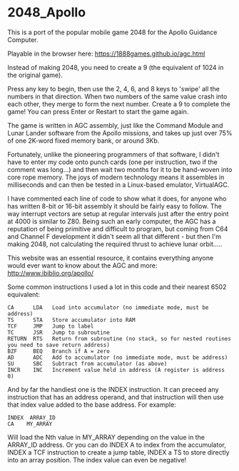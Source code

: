 # 2048_Apollo

This is a port of the popular mobile game 2048 for the Apollo Guidance Computer.

Playable in the browser here: https://1888games.github.io/agc.html

Instead of making 2048, you need to create a 9 (the equivalent of 1024 in the original game).

Press any key to begin, then use the 2, 4, 6, and 8 keys to 'swipe' all the numbers in that direction. When two numbers of the same value crash into each other, they merge to form the next number. Create a 9 to complete the game! You can press Enter or Restart to start the game again.




The game is written in AGC assembly, just like the Command Module and Lunar Lander software from the Apollo missions, and takes up just over 75% of one 2K-word fixed memory bank, or around 3Kb. 

Fortunately, unlike the pioneering programmers of that software, I didn't have to enter my code onto punch cards (one per instruction, two if the comment was long...) and then wait two months for it to be hand-woven into core rope memory. The joys of modern technology means it assembles in milliseconds and can then be tested in a Linux-based emulator, VirtualAGC. 

I have commented each line of code to show what it does, for anyone who has written 8-bit or 16-bit assembly it should be fairly easy to follow. The way interrupt vectors are setup at regular intervals just after the entry point at 4000 is similar to Z80. Being such an early computer, the AGC has a reputation of being primitive and difficult to program, but coming from C64 and Channel F development it didn't seem all that different - but then I'm making 2048, not calculating the required thrust to achieve lunar orbit.....

This website was an essential resource, it contains everything anyone would ever want to know about the AGC and more: http://www.ibiblio.org/apollo/

Some common instructions I used a lot in this code and their nearest 6502 equivalent:

    CA      LDA   Load into accumulator (no immediate mode, must be address)
    TS      STA   Store accumulator into RAM
    TCF     JMP   Jump to label
    TC      JSR   Jump to subroutine
    RETURN  RTS   Return from subroutine (no stack, so for nested routines you need to save return address)
    BZF     BEQ   Branch if A = zero
    AD      ADC   Add to accumulator (no immediate mode, must be address)
    SU      SBC   Subtract from accumulator (as above)
    INCR    INC   Increment value held in address (A register is address 0)

And by far the handiest one is the INDEX instruction. It can preceed any instruction that has an address operand, and that instruction will then use that index value added to the base address. For example:

    INDEX  ARRAY_ID
    CA    MY_ARRAY

Will load the Nth value in MY_ARRAY depending on the value in the ARRAY_ID address. Or you can do INDEX A to index from the accumulator, INDEX a TCF instruction to create a jump table, INDEX a TS to store directly into an array position. The index value can even be negative!




